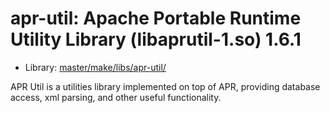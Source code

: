 # apr-util: Apache Portable Runtime Utility Library (libaprutil-1.so) 1.6.1
 - Library: [master/make/libs/apr-util/](https://github.com/Freetz-NG/freetz-ng/tree/master/make/libs/apr-util/)

APR Util is a utilities library implemented on top of APR, providing database access, xml parsing, and other useful functionality.
